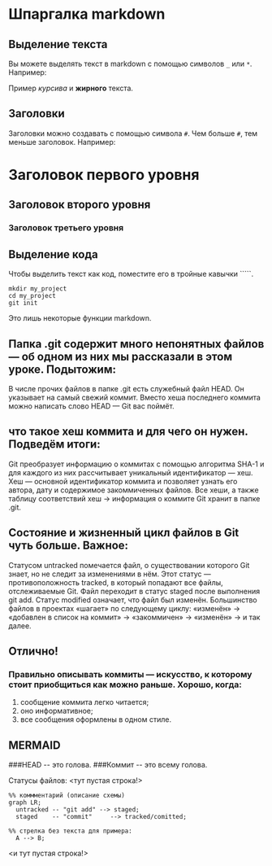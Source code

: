 # Шпаргалка markdown

## Выделение текста

Вы можете выделять текст в markdown с помощью символов `_` или `*`. Например:

Пример _курсива_ и **жирного** текста.

## Заголовки

Заголовки можно создавать с помощью символа `#`. Чем больше `#`, тем меньше заголовок. Например:

# Заголовок первого уровня
## Заголовок второго уровня
### Заголовок третьего уровня

## Выделение кода

Чтобы выделить текст как код, поместите его в тройные кавычки `````. 

```
mkdir my_project
cd my_project
git init
```
Это лишь некоторые функции markdown. 

## Папка .git содержит много непонятных файлов — об одном из них мы рассказали в этом уроке. Подытожим:

В числе прочих файлов в папке .git есть служебный файл HEAD. Он указывает на самый свежий коммит.
Вместо хеша последнего коммита можно написать слово HEAD — Git вас поймёт.

## что такое хеш коммита и для чего он нужен. Подведём итоги:

Git преобразует информацию о коммитах с помощью алгоритма SHA-1 и для каждого из них рассчитывает уникальный идентификатор — хеш.
Хеш — основной идентификатор коммита и позволяет узнать его автора, дату и содержимое закоммиченных файлов.
Все хеши, а также таблицу соответствий хеш → информация о коммите Git хранит в папке .git.

## Cостояние и жизненный цикл файлов в Git чуть больше. Важное:

Статусом untracked помечается файл, о существовании которого Git знает, но не следит за изменениями в нём. Этот статус — противоположность tracked, в который попадают все файлы, отслеживаемые Git.
Файл переходит в статус staged после выполнения git add.
Статус modified означает, что файл был изменён.
Большинство файлов в проектах «шагает» по следующему циклу: «изменён» → «добавлен в список на коммит» → «закоммичен» → «изменён» → и так далее.

## Отлично! 
### Правильно описывать коммиты — искусство, к которому стоит приобщиться как можно раньше. Хорошо, когда:
1. сообщение коммита легко читается;
2. оно информативное;
3. все сообщения оформлены в одном стиле.  

## MERMAID

###HEAD -- это голова.
###Коммит -- это всему голова.


Статусы файлов:
<тут пустая строка!>


```mermaid
%% коммментарий (описание схемы)
graph LR;
  untracked -- "git add" --> staged;
  staged    -- "commit"     --> tracked/comitted;

%% стрелка без текста для примера: 
  A --> B;
```
<и тут пустая строка!> 
